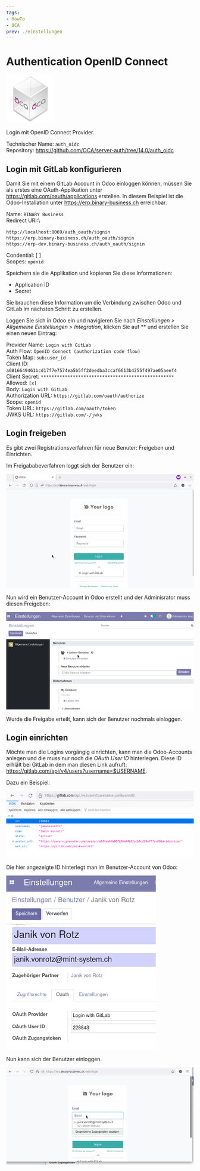 ```yaml
---
tags:
- HowTo
- OCA
prev: ./einstellungen
---
```

# Authentication OpenID Connect
![icon_oca_app](assets/icon_oca_app.png)

Login mit OpenID Connect Provider.

Technischer Name: `auth_oidc`\
Repository: <https://github.com/OCA/server-auth/tree/14.0/auth_oidc>

## Login mit GitLab konfigurieren

Damit Sie mit einem GitLab Account in Odoo einloggen können, müssen Sie als erstes eine OAuth-Applikation unter <https://gitlab.com/oauth/applications> erstellen. In diesem Beispiel ist die Odoo-Installation unter <https://erp.binary-business.ch> erreichbar.

Name: `BINARY Business`\
Redirect URI:\
```
http://localhost:8069/auth_oauth/signin
https://erp.binary-business.ch/auth_oauth/signin
https://erp-dev.binary-business.ch/auth_oauth/signin
```
Condential: [ ]\
Scopes: `openid`

Speichern sie die Applikation und kopieren Sie diese Informationen:

* Application ID
* Secret

Sie brauchen diese Information um die Verbindung zwischen Odoo und GitLab im nächsten Schritt zu erstellen.

Loggen Sie sich in Odoo ein und navigieren Sie nach *Einstellungen > Allgemeine Einstellungen > Integration*, klicken Sie auf ** und erstellen Sie einen neuen Eintrag:

Provider Name: `Login with GitLab`  
Auth Flow: `OpenID Connect (authorization code flow)`  
Token Map: `sub:user_id`  
Client ID: `a0816649461bcd17f7e7574ea5b5ff2deedba3ccaf6613b4255f497ae05aeef4`  
Client Secret: `**************************************************`  
Allowed: `[x]`  
Body: `Login with GitLab`  
Authorization URL: `https://gitlab.com/oauth/authorize`  
Scope: `openid`  
Token URL: `https://gitlab.com/oauth/token`  
JWKS URL: `https://gitlab.com/-/jwks`

## Login freigeben

Es gibt zwei Registrationsverfahren für neue Benuter: Freigeben und Einrichten.

Im Freigababeverfahren loggt sich der Benutzer ein:

![Authentication OpenID Connect Login](assets/Authentication%20OpenID%20Connect%20Login.gif)

Nun wird ein Benutzer-Account in Odoo erstellt und der Adminisrator muss diesen Freigeben:

![Authentication OpenID Connect Freigabe](assets/Authentication%20OpenID%20Connect%20Freigabe.gif)

Wurde die Freigabe erteilt, kann sich der Benutzer nochmals einloggen.

## Login einrichten

Möchte man die Logins vorgängig einrichten, kann man die Odoo-Accounts anlegen und die muss nur noch die *OAuth User ID* hinterlegen. Diese ID erhlält bei GitLab in dem man diesen Link aufruft: <https://gitlab.com/api/v4/users?username=$USERNAME>.

Dazu ein Beispiel:

![](assets/Authentication%20OpenID%20Connect%20User%20ID.png)

Die hier angezeigte ID hinterlegt man im Benutzer-Account von Odoo:

![](assets/Authentication%20OpenID%20Connect%20OAuth%20User%20ID.png)

Nun kann sich der Benutzer einloggen.

![Authentication OpenID Connect Login Success](assets/Authentication%20OpenID%20Connect%20Login%20Success.gif)